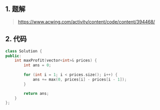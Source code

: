 ## 1. 题解
> https://www.acwing.com/activity/content/code/content/394468/

## 2. 代码
```c++
class Solution {
public:
    int maxProfit(vector<int>& prices) {
        int ans = 0;
        
        for (int i = 1; i < prices.size(); i++) {
            ans += max(0, prices[i] - prices[i - 1]);
        }

        return ans;
    }
};
```